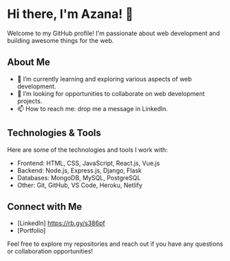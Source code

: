# Hi there, I'm Azana! 👋

Welcome to my GitHub profile! I'm passionate about web development and building awesome things for the web.

## About Me

- 🌱 I’m currently learning and exploring various aspects of web development.
- 💼 I’m looking for opportunities to collaborate on web development projects.
- 📫 How to reach me: drop me a message in LinkedIn.

## Technologies & Tools

Here are some of the technologies and tools I work with:

- Frontend: HTML, CSS, JavaScript, React.js, Vue.js
- Backend: Node.js, Express.js, Django, Flask
- Databases: MongoDB, MySQL, PostgreSQL
- Other: Git, GitHub, VS Code, Heroku, Netlify

## 
   
## Connect with Me

- [LinkedIn] https://rb.gy/s386pf
- [Portfolio]

Feel free to explore my repositories and reach out if you have any questions or collaboration opportunities!
